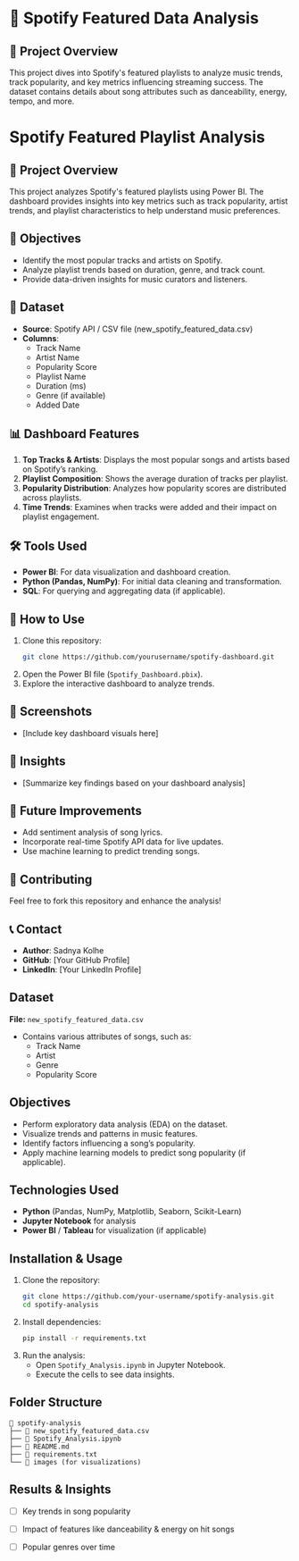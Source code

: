 # 🎵 Spotify Featured Data Analysis

## 📌 Project Overview
This project dives into Spotify's featured playlists to analyze music trends, track popularity, and key metrics influencing streaming success. The dataset contains details about song attributes such as danceability, energy, tempo, and more.
# Spotify Featured Playlist Analysis

## 📌 Project Overview
This project analyzes Spotify's featured playlists using Power BI. The dashboard provides insights into key metrics such as track popularity, artist trends, and playlist characteristics to help understand music preferences.

## 🎯 Objectives
- Identify the most popular tracks and artists on Spotify.
- Analyze playlist trends based on duration, genre, and track count.
- Provide data-driven insights for music curators and listeners.

## 📂 Dataset
- **Source**: Spotify API / CSV file (new_spotify_featured_data.csv)
- **Columns**:
  - Track Name
  - Artist Name
  - Popularity Score
  - Playlist Name
  - Duration (ms)
  - Genre (if available)
  - Added Date

## 📊 Dashboard Features
1. **Top Tracks & Artists**: Displays the most popular songs and artists based on Spotify’s ranking.
2. **Playlist Composition**: Shows the average duration of tracks per playlist.
3. **Popularity Distribution**: Analyzes how popularity scores are distributed across playlists.
4. **Time Trends**: Examines when tracks were added and their impact on playlist engagement.

## 🛠 Tools Used
- **Power BI**: For data visualization and dashboard creation.
- **Python (Pandas, NumPy)**: For initial data cleaning and transformation.
- **SQL**: For querying and aggregating data (if applicable).

## 🚀 How to Use
1. Clone this repository:
   ```bash
   git clone https://github.com/yourusername/spotify-dashboard.git
   ```
2. Open the Power BI file (`Spotify_Dashboard.pbix`).
3. Explore the interactive dashboard to analyze trends.

## 📸 Screenshots
- [Include key dashboard visuals here]

## 📢 Insights
- [Summarize key findings based on your dashboard analysis]

## 📌 Future Improvements
- Add sentiment analysis of song lyrics.
- Incorporate real-time Spotify API data for live updates.
- Use machine learning to predict trending songs.

## 🤝 Contributing
Feel free to fork this repository and enhance the analysis!

## 📞 Contact
- **Author**: Sadnya Kolhe
- **GitHub**: [Your GitHub Profile]
- **LinkedIn**: [Your LinkedIn Profile]


## Dataset
**File:** `new_spotify_featured_data.csv`
- Contains various attributes of songs, such as:
  - Track Name
  - Artist
  - Genre
  - Popularity Score
  
  
## Objectives
- Perform exploratory data analysis (EDA) on the dataset.
- Visualize trends and patterns in music features.
- Identify factors influencing a song’s popularity.
- Apply machine learning models to predict song popularity (if applicable).

## Technologies Used
- **Python** (Pandas, NumPy, Matplotlib, Seaborn, Scikit-Learn)
- **Jupyter Notebook** for analysis
- **Power BI** / **Tableau** for visualization (if applicable)

## Installation & Usage
1. Clone the repository:
   ```sh
   git clone https://github.com/your-username/spotify-analysis.git
   cd spotify-analysis
   ```
2. Install dependencies:
   ```sh
   pip install -r requirements.txt
   ```
3. Run the analysis:
   - Open `Spotify_Analysis.ipynb` in Jupyter Notebook.
   - Execute the cells to see data insights.

## Folder Structure
```
📂 spotify-analysis
├── 📄 new_spotify_featured_data.csv
├── 📄 Spotify_Analysis.ipynb
├── 📄 README.md
├── 📄 requirements.txt
└── 📂 images (for visualizations)
```

## Results & Insights
- [ ] Key trends in song popularity
- [ ] Impact of features like danceability & energy on hit songs
- [ ] Popular genres over time

